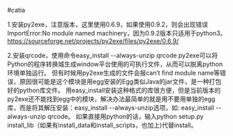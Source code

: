 #catia

1.安装py2exe，注意版本，这里使用0.6.9，如果使用0.9.2，则会出现错误ImportError:No module named machinery，因为0.9.2版本只适用于python3。
https://sourceforge.net/projects/py2exe/files/py2exe/0.6.9/

2.安装qrcode，使用命令easy_install --always-unzip qrcode
py2exe可以将Python的程序转换城生成window平台使用的可执行文件，从而可以脱离python环境单独运行。
但有时候用py2exe生成的文件会报can’t find module name等错误，原因很可能是这个模块是用egg安装的Egg类似Java的jar文件，是一种打包好的python库文件。
用easy_install安装这种格式的库很方便，但是当前版本的py2exe还不能找到egg中的模块，解决办法最简单的就是用不要用单独的egg库，而是将其解压安装：easy_install --always-unzip选项，如: easy_install --always-unzip qrcode。
如果直接用python的话，输入python setup.py install_lib（如果有install_data和install_scripts，也加上)代替install。